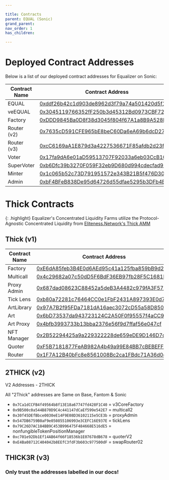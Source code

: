 ```yaml
---

title: Contracts
parent: EQUAL (Sonic)
grand_parent: 
nav_order: 1
has_children:

---
```


# Deployed Contract Addresses 

Below is a list of our deployed contract addresses for Equalizer on Sonic:


Contract Name  | Contract Address
------------- | -------------
EQUAL               | [0xddf26b42c1d903de8962d3f79a74a501420d5f19](https://sonicscan.org/address/0xddf26b42c1d903de8962d3f79a74a501420d5f19)
veEQUAL             | [0x3045119766352fF250b3d45312Bd0973CBF7235a](https://sonicscan.org/address/0x3045119766352fF250b3d45312Bd0973CBF7235a)
Factory             | [0xDDD9845Ba0D8f38d3045f804f67A1a8B9A528FcC](https://sonicscan.org/address/0xDDD9845Ba0D8f38d3045f804f67A1a8B9A528FcC)
Router (v2)         | [0x7635cD591CFE965bE8beC60Da6eA69b6dcD27e4b](https://sonicscan.org/address/0x7635cD591CFE965bE8beC60Da6eA69b6dcD27e4b)
Router (v3)         | [0xcC6169aA1E879d3a4227536671F85afdb2d23fAD](https://sonicscan.org/address/0xcC6169aA1E879d3a4227536671F85afdb2d23fAD)
Voter               | [0x17fa9dA6e01aD59513707F92033a6eb03CcB10B4](https://sonicscan.org/address/0x17fa9dA6e01aD59513707F92033a6eb03CcB10B4)
SuperVoter          | [0xb6Dfc39b3270F059F32eb9D680d994cdecfad93F](https://sonicscan.org/address/0xb6Dfc39b3270F059F32eb9D680d994cdecfad93F)
Minter              | [0x1c065b52c73D791951572e343B21B5f476D303Fa](https://sonicscan.org/address/0x1c065b52c73D791951572e343B21B5f476D303Fa)
Admin               | [0xbF4BFeB838De95d64726d55dfae5295b3DFb4B4B](https://sonicscan.org/address/0xbF4BFeB838De95d64726d55dfae5295b3DFb4B4B)

# Thick Contracts

{: .highlight} Equalizer's Concentrated Liquidity Farms utilize the Protocol-Agnostic Concentrated Liquidity from [Eliteness.Network's Thick AMM](https://ftm.guru/docs/thick)

## Thick (v1)

Contract Name  | Contract Address
------------- | -------------
Factory               | [0xE6dA85feb3B4E0d6AEd95c41a125fba859bB9d24](https://ftmscan.com/address/0xE6dA85feb3B4E0d6AEd95c41a125fba859bB9d24)
Multicall             | [0x4c29682a07c50dD5F6BdF36EB97fb28F5C1681E3](https://ftmscan.com/address/0x4c29682a07c50dD5F6BdF36EB97fb28F5C1681E3)
Proxy Admin           | [0x687dad08623C88452a5deB3A4482c979fA3F571E](https://ftmscan.com/address/0x687dad08623C88452a5deB3A4482c979fA3F571E)
Tick Lens             | [0xb80a72281c76464CC0e1FbF2431A897393E0d757](https://ftmscan.com/address/0xb80a72281c76464CC0e1FbF2431A897393E0d757)
ArtLibrary            | [0x97A7B2f95FDa7181dA16aec3072cD55a58D85073](https://ftmscan.com/address/0x97A7B2f95FDa7181dA16aec3072cD55a58D85073)
Art                   | [0x6bD73537da943723124C2A50F0f95557f4aCC9A2](https://ftmscan.com/address/0x6bD73537da943723124C2A50F0f95557f4aCC9A2)
Art Proxy             | [0x4bfb3993733b13bba2376e56f9d7ffaf56e047cf](https://ftmscan.com/address/0x4bfb3993733b13bba2376e56f9d7ffaf56e047cf)
NFT Manager           | [0x2B52294425a9a229322228de659eDE9D146D7c2f](https://ftmscan.com/address/0x2B52294425a9a229322228de659eDE9D146D7c2f)
Quoter                | [0xF5B7181877FeAB982A4b49a99E84BB7cBEBEFF98](https://ftmscan.com/address/0xF5B7181877FeAB982A4b49a99E84BB7cBEBEFF98)
Router                | [0x1F7A12B40bFc8e8561008Bc2ca1FBdc71A36d0e8](https://ftmscan.com/address/0x1F7A12B40bFc8e8561008Bc2ca1FBdc71A36d0e8)

## 2THICK (v2)

V2 Addresses - 2THICK

All "2Thick" addresses are Same on Base, Fantom & Sonic
- `0x7Ca1dCCFB4f49564b8f13E18a67747fd428F1C40` = v3CoreFactory
- `0x9B500c0a544B870D9C4c441147dCaEf599e542E7` = multicall2
- `0x30f45DEfBbce0030eE14F9E08D36102115e5CE3b` = proxyAdmin
- `0x547DB6759B0aF9e050855106993e3CEFC16E937E` = tickLens
- `0x79C26D7AC184BB9C453B996475F484668E516dE5` = nonfungibleTokenPositionManager
- `0xc701e92Db1Ef14AB64f66F18536b1E07678dB678` = quoterV2
- `0xE4Ba08712C404042b8EEfC3fdF3b603c977500dF` = swapRouter02


## THICK3R (v3)

### Only trust the addresses labelled in our docs!

